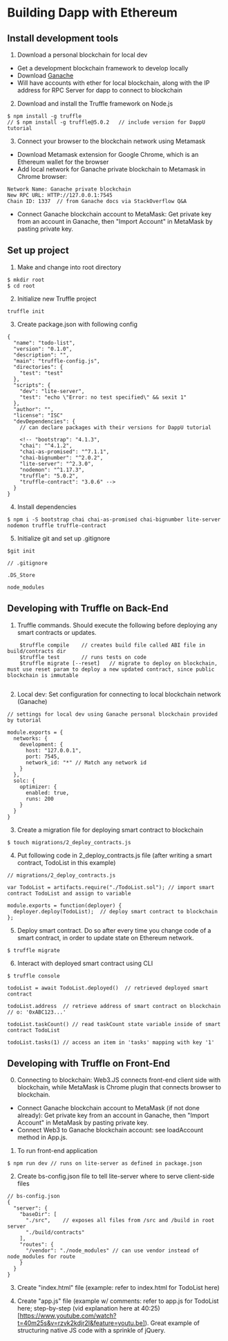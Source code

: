 # Building Dapp with Ethereum

## Install development tools
1. Download a personal blockchain for local dev
- Get a development blockchain framework to develop locally
- Download [Ganache](https://www.trufflesuite.com/ganache)
- Will have accounts with ether for local blockchain, along with the IP address for RPC Server for dapp to connect to blockchain

2. Download and install the Truffle framework on Node.js
```
$ npm install -g truffle
// $ npm install -g truffle@5.0.2   // include version for DappU tutorial
```

3. Connect your browser to the blockchain network using Metamask
- Download Metamask extension for Google Chrome, which is an Ethereum wallet for the browser
- Add local network for Ganache private blockchain to Metamask in Chrome browser:
```
Network Name: Ganache private blockchain
New RPC URL: HTTP://127.0.0.1:7545
Chain ID: 1337  // from Ganache docs via StackOverflow Q&A
```
- Connect Ganache blockchain account to MetaMask: Get private key from an account in Ganache, then "Import Account" in MetaMask by pasting private key.

## Set up project

1. Make and change into root directory
```
$ mkdir root
$ cd root
```

2. Initialize new Truffle project 
```
truffle init
```

3. Create package.json with following config
```
{
  "name": "todo-list",
  "version": "0.1.0",
  "description": "",
  "main": "truffle-config.js",
  "directories": {
    "test": "test"
  },
  "scripts": {
    "dev": "lite-server",
    "test": "echo \"Error: no test specified\" && sexit 1"
  },
  "author": "",
  "license": "ISC"
  "devDependencies": {
    // can declare packages with their versions for DappU tutorial

    <!-- "bootstrap": "4.1.3",
    "chai": "^4.1.2",
    "chai-as-promised": "^7.1.1",
    "chai-bignumber": "^2.0.2",
    "lite-server": "^2.3.0",
    "nodemon": "^1.17.3",
    "truffle": "5.0.2",
    "truffle-contract": "3.0.6" -->
  }
}
```

4. Install dependencies
```
$ npm i -S bootstrap chai chai-as-promised chai-bignumber lite-server nodemon truffle truffle-contract
```

5. Initialize git and set up .gitignore
```
$git init
```
```
// .gitignore

.DS_Store

node_modules

```

## Developing with Truffle on Back-End
1. Truffle commands. Should execute the following before deploying any smart contracts or updates.
```
    $truffle compile    // creates build file called ABI file in build/contracts dir
    $truffle test       // runs tests on code
    $truffle migrate [--reset]   // migrate to deploy on blockchain, must use reset param to deploy a new updated contract, since public blockchain is immutable 
    
```

2. Local dev: Set configuration for connecting to local blockchain network (Ganache)  
```
// settings for local dev using Ganache personal blockchain provided by tutorial

module.exports = {
  networks: {
    development: {
      host: "127.0.0.1",
      port: 7545,
      network_id: "*" // Match any network id
    }
  },
  solc: {
    optimizer: {
      enabled: true,
      runs: 200
    }
  }
}
```

3. Create a migration file for deploying smart contract to blockchain
```
$ touch migrations/2_deploy_contracts.js
```

4. Put following code in 2_deploy_contracts.js file (after writing a smart contract, TodoList in this example)
```
// migrations/2_deploy_contracts.js

var TodoList = artifacts.require("./TodoList.sol"); // import smart contract TodoList and assign to variable

module.exports = function(deployer) {
  deployer.deploy(TodoList);  // deploy smart contract to blockchain
};

```

5. Deploy smart contract. Do so after every time you change code of a smart contract, in order to update state on Ethereum network.
```
$ truffle migrate
```

6. Interact with deployed smart contract using CLI
```
$ truffle console

todoList = await TodoList.deployed()  // retrieved deployed smart contract

todoList.address  // retrieve address of smart contract on blockchain
// o: '0xABC123...'

todoList.taskCount() // read taskCount state variable inside of smart contract TodoList

todoList.tasks(1) // access an item in 'tasks' mapping with key '1'

```

## Developing with Truffle on Front-End 

0. Connecting to blockchain: Web3.JS connects front-end client side with blockchain, while MetaMask is Chrome plugin that connects browser to blockchain. 
- Connect Ganache blockchain account to MetaMask (if not done already): Get private key from an account in Ganache, then "Import Account" in MetaMask by pasting private key. 
- Connect Web3 to Ganache blockchain account: see loadAccount method in App.js.

1. To run front-end application 
```
$ npm run dev // runs on lite-server as defined in package.json
```

2. Create bs-config.json file to tell lite-server where to serve client-side files
```
// bs-config.json
{
  "server": {
    "baseDir": [
      "./src",    // exposes all files from /src and /build in root server
      "./build/contracts"
    ],
    "routes": {
      "/vendor": "./node_modules" // can use vendor instead of node_modules for route
    }
  }
}
```

3. Create "index.html" file (example: refer to index.html for TodoList here)

4. Create "app.js" file (example w/ comments: refer to app.js for TodoList here; step-by-step (vid explanation here at 40:25)[https://www.youtube.com/watch?t=40m25s&v=rzvk2kdjr2I&feature=youtu.be]). Great example of structuring native JS code with a sprinkle of jQuery.




